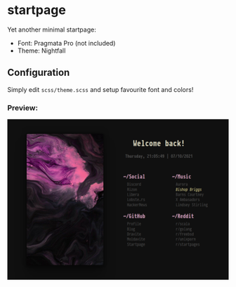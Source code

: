 # startpage

Yet another minimal startpage:
- Font: Pragmata Pro (not included)
- Theme: Nightfall

## Configuration
Simply edit `scss/theme.scss` and setup favourite font and colors!

### Preview:

![img](preview.png)
